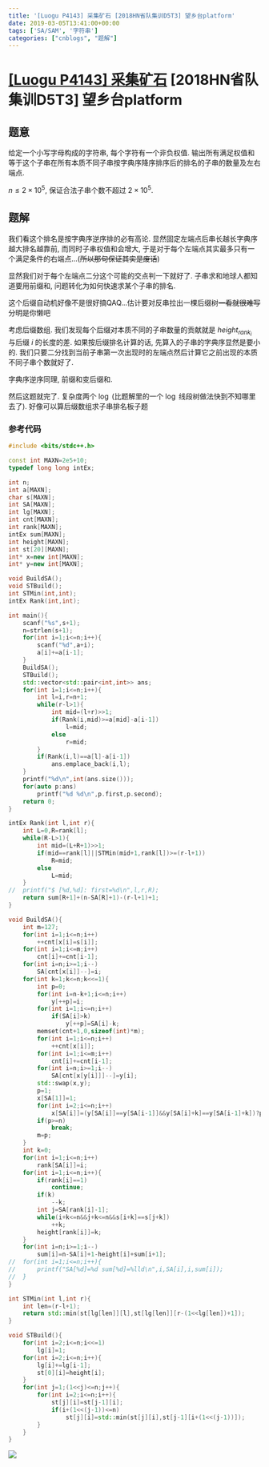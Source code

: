 ```yaml
---
title: '[Luogu P4143] 采集矿石 [2018HN省队集训D5T3] 望乡台platform'
date: 2019-03-05T13:41:00+00:00
tags: ['SA/SAM', '字符串']
categories: ["cnblogs", "题解"]
---
```

# [[Luogu P4143] 采集矿石](https://www.luogu.org/problemnew/show/P4143) [2018HN省队集训D5T3] 望乡台platform

## 题意

给定一个小写字母构成的字符串, 每个字符有一个非负权值. 输出所有满足权值和等于这个子串在所有本质不同子串按字典序降序排序后的排名的子串的数量及左右端点.

$n\le 2\times 10^5$, 保证合法子串个数不超过 $2\times 10^5$.

## 题解

我们看这个排名是按字典序逆序排的必有高论. 显然固定左端点后串长越长字典序越大排名越靠前, 而同时子串权值和会增大, 于是对于每个左端点其实最多只有一个满足条件的右端点...(~~所以那句保证其实是废话~~)

显然我们对于每个左端点二分这个可能的交点判一下就好了. 子串求和地球人都知道要用前缀和, 问题转化为如何快速求某个子串的排名.

这个后缀自动机好像不是很好搞QAQ...估计要对反串拉出一棵后缀树~~一看就很难写~~<span class="covered">分明是你懒吧</span>

考虑后缀数组. 我们发现每个后缀对本质不同的子串数量的贡献就是 $height_{rank_i}$ 与后缀 $i$ 的长度的差. 如果按后缀排名计算的话, 先算入的子串的字典序显然是要小的. 我们只要二分找到当前子串第一次出现时的左端点然后计算它之前出现的本质不同子串个数就好了.

字典序逆序同理, 前缀和变后缀和.

然后这题就完了. 复杂度两个 $\log$ (比题解里的一个 $\log$ 线段树做法快到不知哪里去了). <span class="covered">好像可以算后缀数组求子串排名板子题</span>

### 参考代码

```cpp
#include <bits/stdc++.h>

const int MAXN=2e5+10;
typedef long long intEx;

int n;
int a[MAXN];
char s[MAXN];
int SA[MAXN];
int lg[MAXN];
int cnt[MAXN];
int rank[MAXN];
intEx sum[MAXN];
int height[MAXN];
int st[20][MAXN];
int* x=new int[MAXN];
int* y=new int[MAXN];

void BuildSA();
void STBuild();
int STMin(int,int);
intEx Rank(int,int);

int main(){
	scanf("%s",s+1);
	n=strlen(s+1);
	for(int i=1;i<=n;i++){
		scanf("%d",a+i);
		a[i]+=a[i-1];
	}
	BuildSA();
	STBuild();
	std::vector<std::pair<int,int>> ans;
	for(int i=1;i<=n;i++){
		int l=i,r=n+1;
		while(r-l>1){
			int mid=(l+r)>>1;
			if(Rank(i,mid)>=a[mid]-a[i-1])
				l=mid;
			else
				r=mid;
		}
		if(Rank(i,l)==a[l]-a[i-1])
			ans.emplace_back(i,l);
	}
	printf("%d\n",int(ans.size()));
	for(auto p:ans)
		printf("%d %d\n",p.first,p.second);
	return 0;
}

intEx Rank(int l,int r){
	int L=0,R=rank[l];
	while(R-L>1){
		int mid=(L+R+1)>>1;
		if(mid==rank[l]||STMin(mid+1,rank[l])>=(r-l+1))
			R=mid;
		else
			L=mid;
	}
//	printf("$ [%d,%d]: first=%d\n",l,r,R);
	return sum[R+1]+(n-SA[R]+1)-(r-l+1)+1;
}

void BuildSA(){
	int m=127;
	for(int i=1;i<=n;i++)
		++cnt[x[i]=s[i]];
	for(int i=1;i<=m;i++)
		cnt[i]+=cnt[i-1];
	for(int i=n;i>=1;i--)
		SA[cnt[x[i]]--]=i;
	for(int k=1;k<=n;k<<=1){
		int p=0;
		for(int i=n-k+1;i<=n;i++)
			y[++p]=i;
		for(int i=1;i<=n;i++)
			if(SA[i]>k)
				y[++p]=SA[i]-k;
		memset(cnt+1,0,sizeof(int)*m);
		for(int i=1;i<=n;i++)
			++cnt[x[i]];
		for(int i=1;i<=m;i++)
			cnt[i]+=cnt[i-1];
		for(int i=n;i>=1;i--)
			SA[cnt[x[y[i]]]--]=y[i];
		std::swap(x,y);
		p=1;
		x[SA[1]]=1;
		for(int i=2;i<=n;i++)
			x[SA[i]]=(y[SA[i]]==y[SA[i-1]]&&y[SA[i]+k]==y[SA[i-1]+k])?p:++p;
		if(p>=n)
			break;
		m=p;
	}
	int k=0;
	for(int i=1;i<=n;i++)
		rank[SA[i]]=i;
	for(int i=1;i<=n;i++){
		if(rank[i]==1)
			continue;
		if(k)
			--k;
		int j=SA[rank[i]-1];
		while(i+k<=n&&j+k<=n&&s[i+k]==s[j+k])
			++k;
		height[rank[i]]=k;
	}
	for(int i=n;i>=1;i--)
		sum[i]=n-SA[i]+1-height[i]+sum[i+1];
//	for(int i=1;i<=n;i++){
//		printf("SA[%d]=%d sum[%d]=%lld\n",i,SA[i],i,sum[i]);
//	}
}

int STMin(int l,int r){
	int len=(r-l+1);
	return std::min(st[lg[len]][l],st[lg[len]][r-(1<<lg[len])+1]);
}

void STBuild(){
	for(int i=2;i<=n;i<<=1)
		lg[i]=1;
	for(int i=2;i<=n;i++){
		lg[i]+=lg[i-1];
		st[0][i]=height[i];
	}
	for(int j=1;(1<<j)<=n;j++){
		for(int i=2;i<=n;i++){
			st[j][i]=st[j-1][i];
			if(i+(1<<(j-1))<=n)
				st[j][i]=std::min(st[j][i],st[j-1][i+(1<<(j-1))]);
		}
	}
}

```

![](https://example.com/image)
